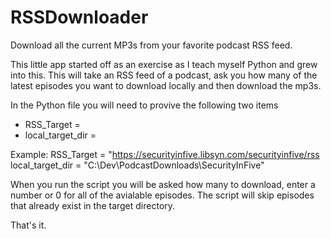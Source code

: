# RSSDownloader
Download all the current MP3s from your favorite podcast RSS feed.

This little app started off as an exercise as I teach myself Python and grew into this. This will take an RSS feed of a podcast, ask you how many of the latest episodes you want to download locally and then download the mp3s. 

In the Python file you will need to provive the following two items
   - RSS_Target = <http of the RSS Feed>
   - local_target_dir = <local directory to download to>
  
  Example:
    RSS_Target = "https://securityinfive.libsyn.com/securityinfive/rss
    local_target_dir = "C:\Dev\PodcastDownloads\SecurityInFive"
    
When you run the script you will be asked how many to download, enter a number or 0 for all of the avialable episodes.
The script will skip episodes that already exist in the target directory.

That's it.
